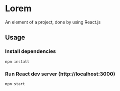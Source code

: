# Lorem

An element of a project, done by using React.js

## Usage

### Install dependencies

```
npm install
```

### Run React dev server (http://localhost:3000)

```
npm start
```